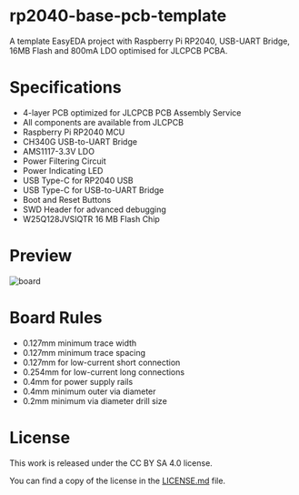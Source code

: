 # rp2040-base-pcb-template
A template EasyEDA project with Raspberry Pi RP2040, USB-UART Bridge, 16MB Flash and 800mA LDO optimised for JLCPCB PCBA.

# Specifications

* 4-layer PCB optimized for JLCPCB PCB Assembly Service
* All components are available from JLCPCB
* Raspberry Pi RP2040 MCU
* CH340G USB-to-UART Bridge
* AMS1117-3.3V LDO
* Power Filtering Circuit
* Power Indicating LED
* USB Type-C for RP2040 USB
* USB Type-C for USB-to-UART Bridge
* Boot and Reset Buttons
* SWD Header for advanced debugging
* W25Q128JVSIQTR 16 MB Flash Chip

# Preview
![board](https://user-images.githubusercontent.com/6614616/152640249-a5a2907a-52f4-4841-9b09-49c20f084728.png)

# Board Rules
* 0.127mm minimum trace width
* 0.127mm minimum trace spacing
* 0.127mm for low-current short connection
* 0.254mm for low-current long connections
* 0.4mm for power supply rails
* 0.4mm minimum outer via diameter
* 0.2mm minimum via diameter drill size

# License
This work is released under the CC BY SA 4.0 license.

You can find a copy of the license in the [LICENSE.md](LICENSE.md) file.
